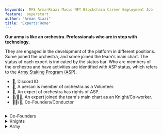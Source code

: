 ```yaml
---
keywords:  MFS ArmanRiazi Music NFT Blockchain Career Employment Job
feature:  superstart
author: "Arman Riazi"
title: "Experts'Home"
---
```


**Our army is like an orchestra. Professionals who are in step with technology.**

They are engaged in the development of the platform in different positions. Some joined the orchestra, and some joined the team's main chart. The status of each expert is indicated by the status bar. Who are members of the orchestra and have activities are identified with ASP status, which refers to the [Army Staking Program (ASP)](../career/Career.md).

- 💌, Discord ID
- 🤝, A person is member of orchestra as a Volunteer.
- 🤑, An expert of orchestra has rights of ASP.
- 🦹/🦹‍♂️, An expert joined the team's main chart as an Knight/Co-worker.
- 🤴🏻/👸, Co-Founders/Conductor

---


<details>
  <summary>Co-Founders</summary>
    <div class="row">
    <div class="column">
    <img src="https://aramis-tech.github.io/assets/me.jpg" width="100" height="150"  class="center"/><blockquote>Arman Riazi.Web Developer, Blockchain Specialist, M.Sc.💌armanriyazi.github.io#5111 🤝🤴🏻🦹‍♂️ </blockquote>
    </div>
    <div class="column">
        <img src="https://aramis-tech.github.io/assets/add-image.png" alt="Add yourself here" width="100" height="150"  class="center"/>
    </div>
    <div class="column">
        <img src="https://aramis-tech.github.io/assets/add-image.png" alt="Add yourself here" width="100" height="150"  class="center"/>
    </div>
  </div>
</details>
<details>
  <summary>Knights</summary>  
    <div class="row">
    <div class="column">
    <img src="https://aramis-tech.github.io/assets/add-image.png" alt="Add yourself here" width="100" height="150"  class="center"/>
    </div>
    <div class="column">
        <img src="https://aramis-tech.github.io/assets/add-image.png" alt="Add yourself here" width="100" height="150"  class="center"/>
    </div>
    <div class="column">
        <img src="https://aramis-tech.github.io/assets/add-image.png" alt="Add yourself here" width="100" height="150"  class="center"/>
    </div>
  </div>
</details>

<details>
  <summary>Army</summary>    
  <div class="row">
    <div class="column">
    <img src="https://avatars.githubusercontent.com/u/63037202?v=4" width="100" height="150"  class="center"/><blockquote>AhmedKhalil. EMBA, M.Sc Digital Currency 🤝 </blockquote>
    </div>
    <div class="column">
        <img src="https://avatars.githubusercontent.com/u/40033608?v=4" width="100" height="150"  class="center"/><blockquote>FaithRoberts.FrontEnd Developer.💌faytey7 🤝</blockquote>
    </div>
    <div class="column">
        <img src="https://aramis-tech.github.io/assets/add-image.png" alt="Add yourself here" width="100" height="150"  class="center"/>
    </div>
  </div>
</details>
